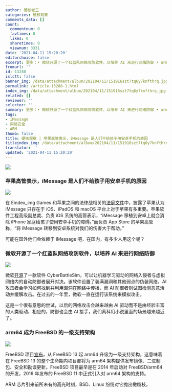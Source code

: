 ```yaml
---
author: 硬核老王
categories: 硬核观察
comments_data: []
count:
  commentnum: 0
  favtimes: 0
  likes: 0
  sharetimes: 0
  viewnum: 3331
date: '2021-04-11 15:20:20'
editorchoice: false
excerpt: 更多：• 微软开源了一个红蓝队网络攻防软件，以培养 AI 来进行网络防御 • arm64 成为 FreeBSD 的一级支持架构
fromurl: ''
id: 13288
islctt: false
banner_img: /data/attachment/album/202104/11/151916szt7tq6y7knfthrq.jpg
permalink: /article-13288-1.html
index_img: /data/attachment/album/202104/11/151916szt7tq6y7knfthrq.jpg
related: []
reviewer: ''
selector: ''
summary: 更多：• 微软开源了一个红蓝队网络攻防软件，以培养 AI 来进行网络防御 • arm64 成为 FreeBSD 的一级支持架构
tags:
- iMessage
- 网络安全
- ARM
thumb: false
title: 硬核观察 | 苹果高管表示，iMessage 是人们不给孩子用安卓手机的原因
titleindex_img: /data/attachment/album/202104/11/151916szt7tq6y7knfthrq.jpg
translator: ''
updated: '2021-04-11 15:20:20'
---
```


![](/data/attachment/album/202104/11/151916szt7tq6y7knfthrq.jpg)


### 苹果高管表示，iMessage 是人们不给孩子用安卓手机的原因


![](/data/attachment/album/202104/11/151925cu4glz0nwtuzu4e5.jpg)


在 Eindex_img Games 和苹果之间的法律战相关的[法庭文件](https://www.courtlistener.com/recap/gov.uscourts.cand.364265/gov.uscourts.cand.364265.407.0.pdf)中，披露了苹果认为 iMessage 只存在于 iOS、iPadOS 和 macOS 平台上对于苹果有多重要。苹果软件工程高级副总裁、负责 iOS 系统的高管表示，“iMessage 移植到安卓上就会消除 iPhone 家庭给孩子使用安卓手机的障碍。”而负责 App Store 的苹果高管称，“将 iMessage 转移到安卓系统对我们的伤害大于帮助。”


可能在国外他们会依赖于 iMessage 吧，在国内，有多少人用这个呢？


### 微软开源了一个红蓝队网络攻防软件，以培养 AI 来进行网络防御


![](/data/attachment/album/202104/11/151949hcco4247b9ymk999.jpg)


微软[开源](https://github.com/microsoft/CyberBattleSim)了一款软件 CyberBattleSim，可以让机器学习驱动的网络入侵者与虚拟网络内的自动防御者展开对决。该软件设置了装满漏洞和其他弱点的伪装网络，AI 攻击者会学习如何找到并利用漏洞在网络中传播，而 AI 防御者则试图检测恶意活动并缓解攻击。在过去的一年里，微软一直在运行该系统来模拟攻击。


这是一个很有意思的尝试，以后的网络攻击会越来越由 AI 驱动而不是由经验丰富的人类驱动，相应的，防御也会由 AI 接手，我们离科幻小说里面的场景越来越近了。


### arm64 成为 FreeBSD 的一级支持架构


![](/data/attachment/album/202104/11/152005zo8zvhdp48m7qbwo.jpg)


FreeBSD 项目[宣布](https://lists.freebsd.org/pipermail/freebsd-announce/2021-April/002030.html)，从 FreeBSD 13 起 arm64 升级为一级支持架构，这意味着在 FreeBSD 13 的整个生命期内项目都将为 arm64 架构提供发布镜像、二进制包、安全和勘误更新。FreeBSD 项目最早是在 2014 年启动对 FreeBSD/arm64 的开发，2016 年发布的 FreeBSD 11 中正式引入对 arm64 架构的支持。


ARM 芯片引来前所未有的高光时刻，BSD、Linux 纷纷对它抛出橄榄枝。